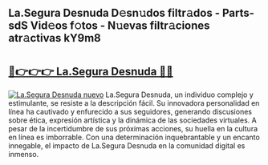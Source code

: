 ## La.Segura Desnuda D𝚎sn𝚞dos filtr𝚊dos - Parts-sdS Vid𝚎os f𝚘tos - N𝚞evas filtr𝚊ciones atr𝚊ctivas kY9m8

# <h2><a href="http://mb7yxwa.tromn.icu/?c=La.Segura+Desnuda">🔗👉👉👉 La.Segura Desnuda 🔗🔗</a></h2>

[![La.Segura Desnuda nuevo](https://i.imgur.com/pEAQMta.gif)](http://mb7yxwa.tromn.icu/?c=La.Segura+Desnuda)
La.Segura Desnuda, un individuo complejo y estimulante, se resiste a la descripción fácil. Su innovadora personalidad en línea ha cautivado y enfurecido a sus seguidores, generando discusiones sobre ética, expresión artística y la dinámica de las sociedades virtuales. A pesar de la incertidumbre de sus próximas acciones, su huella en la cultura en línea es imborrable. Con una determinación inquebrantable y un encanto innegable, el impacto de La.Segura Desnuda en la comunidad digital es inmenso.
